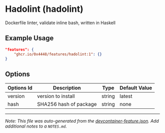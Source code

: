 
# Hadolint (hadolint)

Dockerfile linter, validate inline bash, written in Haskell

## Example Usage

```json
"features": {
    "ghcr.io/0x4448/features/hadolint:1": {}
}
```

## Options

| Options Id | Description | Type | Default Value |
|-----|-----|-----|-----|
| version | version to install | string | latest |
| hash | SHA256 hash of package | string | none |



---

_Note: This file was auto-generated from the [devcontainer-feature.json](https://github.com/0x4448/features/blob/main/src/hadolint/devcontainer-feature.json).  Add additional notes to a `NOTES.md`._
